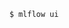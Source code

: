<!--
 FileName:      readme
 Author:        8ucchiman
 CreatedDate:   2023-05-30 17:47:25
 LastModified:  2023-01-25 10:56:12 +0900
 Reference:     8ucchiman.jp
 Description:   ---
-->



```
    $ mlflow ui
```
